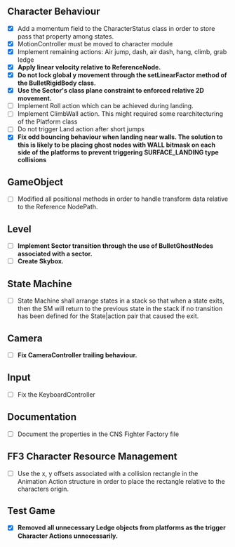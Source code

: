 
## Character Behaviour
- [x] Add a momentum field to the CharacterStatus class in order to store pass that property among states.
- [x] MotionController must be moved to character module
- [x] Implement remaining actions: Air jump, dash, air dash, hang, climb, grab ledge
- [x] **Apply linear velocity relative to ReferenceNode.**
- [x] **Do not lock global y movement through the  setLinearFactor method of the BulletRigidBody class.**
- [x] **Use the Sector's class plane constraint to enforced relative 2D movement.**
- [ ] Implement Roll action which can be achieved during landing.
- [ ] Implement ClimbWall action. This might required some rearchitecturing of the Platform class
- [ ] Do not trigger Land action after short jumps
- [x] **Fix odd bouncing behaviour when landing near walls.  The solution to this is likely to be placing ghost nodes with WALL bitmask on each side of the platforms to prevent triggering SURFACE_LANDING type collisions**

## GameObject
- [ ] Modified all positional methods in order to handle transform data relative to the Reference NodePath.

## Level
- [ ] **Implement Sector transition through the use of BulletGhostNodes associated with a sector.**
- [ ] **Create Skybox.**

## State Machine
- [ ] State Machine shall arrange states in a stack so that when a state exits, then the SM will return to the previous state in the stack if no transition has been defined for the State|action pair that caused the exit.

## Camera
- [ ] __Fix CameraController trailing behaviour.__

## Input
- [ ] Fix the KeyboardController

## Documentation
- [ ] Document the properties in the CNS Fighter Factory file

## FF3 Character Resource Management
- [ ] Use the x, y offsets associated with a collision rectangle in the Animation Action structure in order to place the rectangle relative to the characters origin.

## Test Game
- [x] __Removed all unnecessary Ledge objects from platforms as the trigger Character Actions unnecessarily.__
